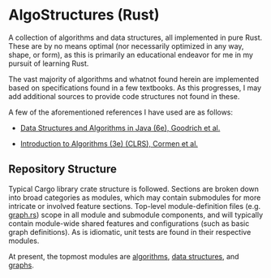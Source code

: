 # AlgoStructures (Rust)

A collection of algorithms and data structures, all implemented in pure Rust. These are by no means optimal (nor necessarily optimized in any way, shape, or form), as this is primarily an educational endeavor for me in my pursuit of learning Rust.

The vast majority of algorithms and whatnot found herein are implemented based on specifications found in a few textbooks. As this progresses, I may add additional sources to provide code structures not found in these.

A few of the aforementioned references I have used are as follows:

- [Data Structures and Algorithms in Java (6e), Goodrich et al.](https://www.wiley.com/en-us/Data+Structures+and+Algorithms+in+Java%2C+6th+Edition-p-9781118771334)

- [Introduction to Algorithms (3e) (CLRS), Cormen et al.](https://mitpress.mit.edu/books/introduction-algorithms-third-edition)

## Repository Structure

Typical Cargo library crate structure is followed. Sections are broken down into broad categories as modules, which may contain submodules for more intricate or involved feature sections. Top-level module-definition files (e.g. [graph.rs](src/graph.rs)) scope in all module and submodule components, and will typically contain module-wide shared features and configurations (such as basic graph definitions). As is idiomatic, unit tests are found in their respective modules.

At present, the topmost modules are [algorithms](src/algorithms.rs), [data structures](src/data_structures.rs), and [graphs](src/graph.rs).
